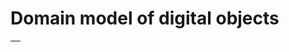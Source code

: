 # Domain model of digital objects #

|![![](http://meta-editor.googlecode.com/svn/wiki/img/DomainModel.jpg)](http://meta-editor.googlecode.com/svn/wiki/img/DomainModel.jpg)|
|:-------------------------------------------------------------------------------------------------------------------------------------|